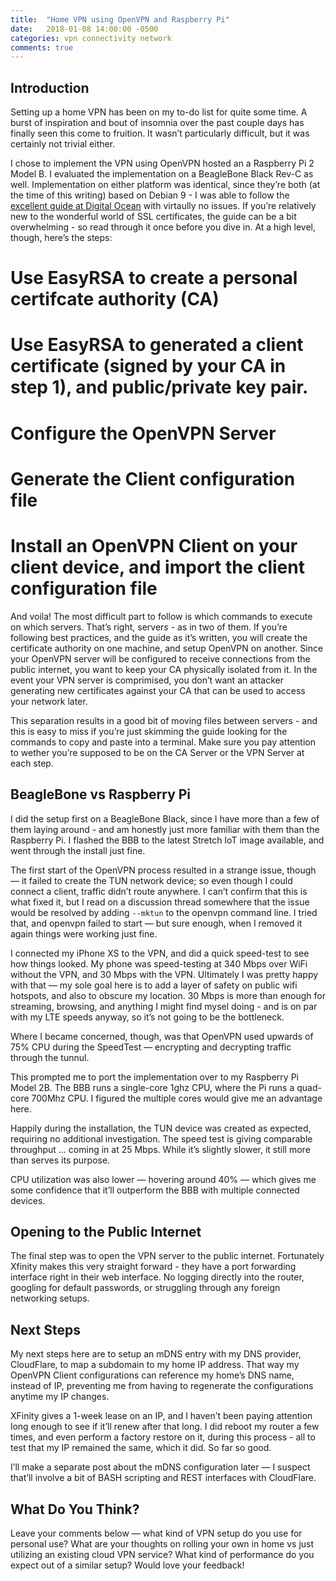 ```yaml
---
title:  "Home VPN using OpenVPN and Raspberry Pi"
date:   2018-01-08 14:00:00 -0500
categories: vpn connectivity network
comments: true
---
```

Introduction
------------
Setting up a home VPN has been on my to-do list for quite some time. A burst of inspiration and bout of insomnia over the past couple days has finally seen this come to fruition. It wasn’t particularly difficult, but it was certainly not trivial either. 

I chose to implement the VPN using OpenVPN hosted an a Raspberry Pi 2 Model B. I evaluated the implementation on a BeagleBone Black Rev-C as well. Implementation on either platform was identical, since they’re both (at the time of this writing) based on Debian 9 - I was able to follow the <a href=“https://www.digitalocean.com/community/tutorials/how-to-set-up-an-openvpn-server-on-debian-9”>excellent guide at Digital Ocean</a> with virtaully no issues. If you’re relatively new to the wonderful world of SSL certificates, the guide can be a bit overwhelming - so read through it once before you dive in. At a high level, though, here’s the steps:

# Use EasyRSA to create a personal certifcate authority (CA)
# Use EasyRSA to generated a client certificate (signed by your CA in step 1), and public/private key pair.
# Configure the OpenVPN Server
# Generate the Client configuration file
# Install an OpenVPN Client on your client device, and import the client configuration file

And voila! The most difficult part to follow is which commands to execute on which servers. That’s right, server*s* - as in two of them. If you’re following best practices, and the guide as it’s written, you will create the certificate authority on one machine, and setup OpenVPN on another. Since your OpenVPN server will be configured to receive connections from the public internet, you want to keep your CA physically isolated from it. In the event your VPN server is comprimised, you don’t want an attacker generating new certificates against your CA that can be used to access your network later.

This separation results in a good bit of moving files between servers - and this is easy to miss if you’re just skimming the guide looking for the commands to copy and paste into a terminal. Make sure you pay attention to wether you’re supposed to be on the CA Server or the VPN Server at each step.

BeagleBone vs Raspberry Pi
--------------------------
I did the setup first on a BeagleBone Black, since I have more than a few of them laying around - and am honestly just more familiar with them than the Raspberry Pi. I flashed the BBB to the latest Stretch IoT image available, and went through the install just fine.

The first start of the OpenVPN process resulted in a strange issue, though — it failed to create the TUN network device; so even though I could connect a client, traffic didn’t route anywhere. I can’t confirm that this is what fixed it, but I read on a discussion thread somewhere that the issue would be resolved by adding `--mktun` to the openvpn command line. I tried that, and openvpn failed to start — but sure enough, when I removed it again things were working just fine.

I connected my iPhone XS to the VPN, and did a quick speed-test to see how things looked. My phone was speed-testing at 340 Mbps over WiFi without the VPN, and 30 Mbps with the VPN. Ultimately I was pretty happy with that — my sole goal here is to add a layer of safety on public wifi hotspots, and also to obscure my location. 30 Mbps is more than enough for streaming, browsing, and anything I might find mysel doing - and is on par with my LTE speeds anyway, so it’s not going to be the bottleneck.

Where I became concerned, though, was that OpenVPN used upwards of 75% CPU during the SpeedTest — encrypting and decrypting traffic through the tunnul. 

This prompted me to port the implementation over to my Raspberry Pi Model 2B. The BBB runs a single-core 1ghz CPU, where the Pi runs a quad-core 700Mhz CPU. I figured the multiple cores would give me an advantage here.

Happily during the installation, the TUN device was created as expected, requiring no additional investigation. The speed test is giving comparable throughput ... coming in at 25 Mbps. While it’s slightly slower, it still more than serves its purpose.

CPU utilization was also lower — hovering around 40% — which gives me some confidence that it’ll outperform the BBB with multiple connected devices. 

Opening to the Public Internet
------------------------------ 
The final step was to open the VPN server to the public internet. Fortunately Xfinity makes this very straight forward - they have a port forwarding interface right in their web interface. No logging directly into the router, googling for default passwords, or struggling through any foreign networking setups. 

Next Steps
----------
My next steps here are to setup an mDNS entry with my DNS provider, CloudFlare, to map a subdomain to my home IP address. That way my OpenVPN Client configurations can reference my home’s DNS name, instead of IP, preventing me from having to regenerate the configurations anytime my IP changes.

XFinity gives a 1-week lease on an IP, and I haven’t been paying attention long enough to see if it’ll renew after that long. I did reboot my router a few times, and even perform a factory restore on it, during this process - all to test that my IP remained the same, which it did. So far so good.

I’ll make a separate post about the mDNS configuration later — I suspect that’ll involve a bit of BASH scripting and REST interfaces with CloudFlare.

What Do You Think?
------------------
Leave your comments below — what kind of VPN setup do you use for personal use? What are your thoughts on rolling your own in home vs just utilizing an existing cloud VPN service? What kind of performance do you expect out of a similar setup? Would love your feedback!